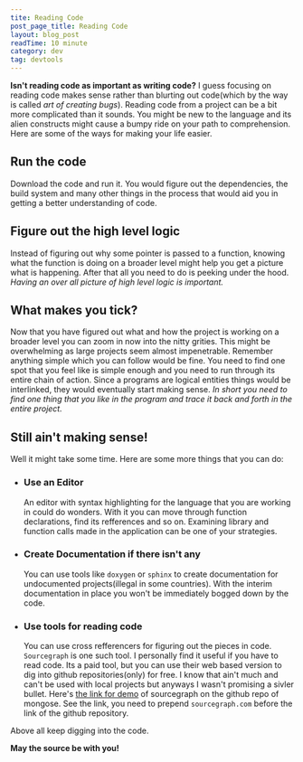 ```yaml
---
tite: Reading Code
post_page_title: Reading Code
layout: blog_post
readTime: 10 minute
category: dev
tag: devtools
---
```


**Isn't reading code as important as writing code?** I guess focusing on reading code makes sense rather than blurting out code(which by the way is called *art of creating bugs*). Reading code from a project can be a bit more complicated than it sounds. You might be new to the language and its alien constructs might cause a bumpy ride on your path to comprehension.  Here are some of the ways for making your life easier.

## Run the code
Download the code and run it. You would figure out the dependencies, the build system and many other things in the process that would aid you in getting a better understanding of code.

## Figure out the high level logic
Instead of figuring out why some pointer is passed to a function, knowing what the function is doing on a broader level might help you get a picture what is happening. After that all you need to do is peeking under the hood. *Having an over all picture of high level logic is important.*

## What makes you tick?
Now that you have figured out what and how the project is working on a broader level you can zoom in now into the nitty grities. This might be overwhelming as large projects seem almost impenetrable. Remember anything simple which you can follow would be fine. You need to find one spot that you feel like is simple enough and you need to run through its entire chain of action. Since a programs are logical entities things would be interlinked, they would eventually start making sense. *In short you need to find one thing that you like in the program and trace it back and forth in the entire project.*

## Still ain't making sense!
Well it might take some time. Here are some more things that you can do:

+ ### Use an Editor
    An editor with syntax highlighting for the language that you are working in could do wonders. With it you can move through function   declarations, find its refferences and so on. Examining library and function calls made in the application can be one of your strategies.

+ ### Create Documentation if there isn't any
    You can use tools like `doxygen` or `sphinx` to create documentation for undocumented projects(illegal in some countries). With the interim documentation in place you won't be immediately bogged down by the code.

+ ### Use tools for reading code
    You can use cross refferencers for figuring out the pieces in code.
    `Sourcegraph` is one such tool. I personally find it useful if you have to read code. Its a paid tool, but you can use their web based 
    version to dig into github repositories(only) for free. I know that ain't much and can't be used with local projects but anyways I    wasn't promising a sivler bullet. Here's <a href="https://sourcegraph.com/github.com/cesanta/mongoose" target="_blank">the link for demo</a> of sourcegraph on the github repo of mongose. See the link, you need to prepend `sourcegraph.com` before the link of the github repository.

Above all keep digging into the code.

**May the source be with you!**

